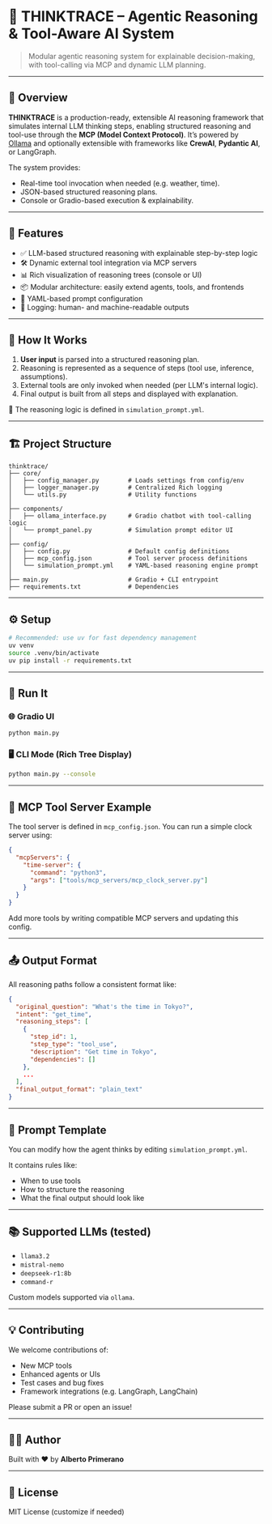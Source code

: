# 🤖 THINKTRACE – Agentic Reasoning & Tool-Aware AI System

> Modular agentic reasoning system for explainable decision-making, with tool-calling via MCP and dynamic LLM planning.

---

## 🧠 Overview

**THINKTRACE** is a production-ready, extensible AI reasoning framework that simulates internal LLM thinking steps, enabling structured reasoning and tool-use through the **MCP (Model Context Protocol)**. It’s powered by [Ollama](https://ollama.com) and optionally extensible with frameworks like **CrewAI**, **Pydantic AI**, or LangGraph.

The system provides:
- Real-time tool invocation when needed (e.g. weather, time).
- JSON-based structured reasoning plans.
- Console or Gradio-based execution & explainability.

---

## 🚀 Features

- ✅ LLM-based structured reasoning with explainable step-by-step logic
- 🛠️ Dynamic external tool integration via MCP servers
- 📊 Rich visualization of reasoning trees (console or UI)
- 📦 Modular architecture: easily extend agents, tools, and frontends
- 📝 YAML-based prompt configuration
- 🔁 Logging: human- and machine-readable outputs

---

## 🧩 How It Works

1. **User input** is parsed into a structured reasoning plan.
2. Reasoning is represented as a sequence of steps (tool use, inference, assumptions).
3. External tools are only invoked when needed (per LLM's internal logic).
4. Final output is built from all steps and displayed with explanation.

🧠 The reasoning logic is defined in `simulation_prompt.yml`.

---

## 🏗️ Project Structure

```
thinktrace/
├── core/
│   ├── config_manager.py        # Loads settings from config/env
│   ├── logger_manager.py        # Centralized Rich logging
│   └── utils.py                 # Utility functions
│
├── components/
│   ├── ollama_interface.py      # Gradio chatbot with tool-calling logic
│   └── prompt_panel.py          # Simulation prompt editor UI
│
├── config/
│   ├── config.py                # Default config definitions
│   ├── mcp_config.json          # Tool server process definitions
│   └── simulation_prompt.yml    # YAML-based reasoning engine prompt
│
├── main.py                      # Gradio + CLI entrypoint
├── requirements.txt             # Dependencies
```

---

## ⚙️ Setup

```bash
# Recommended: use uv for fast dependency management
uv venv
source .venv/bin/activate
uv pip install -r requirements.txt
```

---

## 🧪 Run It

### 🌐 Gradio UI
```bash
python main.py
```

### 🖥️ CLI Mode (Rich Tree Display)
```bash
python main.py --console
```

---

## 🔗 MCP Tool Server Example

The tool server is defined in `mcp_config.json`. You can run a simple clock server using:

```json
{
  "mcpServers": {
    "time-server": {
      "command": "python3",
      "args": ["tools/mcp_servers/mcp_clock_server.py"]
    }
  }
}
```

Add more tools by writing compatible MCP servers and updating this config.

---

## 📤 Output Format

All reasoning paths follow a consistent format like:

```json
{
  "original_question": "What's the time in Tokyo?",
  "intent": "get_time",
  "reasoning_steps": [
    {
      "step_id": 1,
      "step_type": "tool_use",
      "description": "Get time in Tokyo",
      "dependencies": []
    },
    ...
  ],
  "final_output_format": "plain_text"
}
```

---

## 🧩 Prompt Template

You can modify how the agent thinks by editing `simulation_prompt.yml`.

It contains rules like:
- When to use tools
- How to structure the reasoning
- What the final output should look like

---

## 📚 Supported LLMs (tested)

- `llama3.2`
- `mistral-nemo`
- `deepseek-r1:8b`
- `command-r`

Custom models supported via `ollama`.

---

## 💡 Contributing

We welcome contributions of:
- New MCP tools
- Enhanced agents or UIs
- Test cases and bug fixes
- Framework integrations (e.g. LangGraph, LangChain)

Please submit a PR or open an issue!

---

## 👨‍💻 Author

Built with ❤️ by **Alberto Primerano**

---

## 📄 License

MIT License (customize if needed)